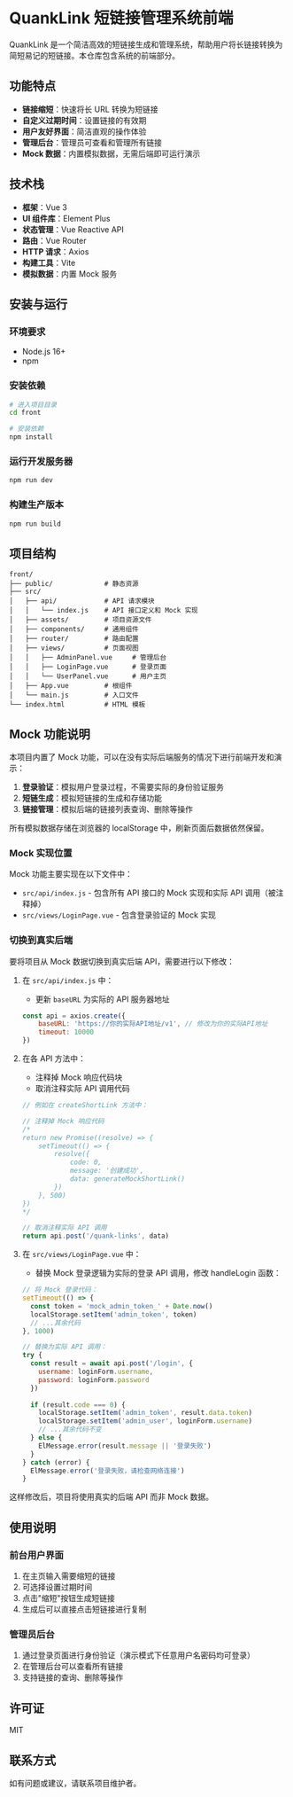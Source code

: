 # QuankLink 短链接管理系统前端

QuankLink 是一个简洁高效的短链接生成和管理系统，帮助用户将长链接转换为简短易记的短链接。本仓库包含系统的前端部分。

## 功能特点

- **链接缩短**：快速将长 URL 转换为短链接
- **自定义过期时间**：设置链接的有效期
- **用户友好界面**：简洁直观的操作体验
- **管理后台**：管理员可查看和管理所有链接
- **Mock 数据**：内置模拟数据，无需后端即可运行演示

## 技术栈

- **框架**：Vue 3
- **UI 组件库**：Element Plus
- **状态管理**：Vue Reactive API
- **路由**：Vue Router
- **HTTP 请求**：Axios
- **构建工具**：Vite
- **模拟数据**：内置 Mock 服务

## 安装与运行

### 环境要求

- Node.js 16+
- npm

### 安装依赖

```bash
# 进入项目目录
cd front

# 安装依赖
npm install
```

### 运行开发服务器

```bash
npm run dev
```

### 构建生产版本

```bash
npm run build
```

## 项目结构

```
front/
├── public/             # 静态资源
├── src/
│   ├── api/            # API 请求模块
│   │   └── index.js    # API 接口定义和 Mock 实现
│   ├── assets/         # 项目资源文件
│   ├── components/     # 通用组件
│   ├── router/         # 路由配置
│   ├── views/          # 页面视图
│   │   ├── AdminPanel.vue     # 管理后台
│   │   ├── LoginPage.vue      # 登录页面
│   │   └── UserPanel.vue      # 用户主页
│   ├── App.vue         # 根组件
│   └── main.js         # 入口文件
└── index.html          # HTML 模板
```

## Mock 功能说明

本项目内置了 Mock 功能，可以在没有实际后端服务的情况下进行前端开发和演示：

1. **登录验证**：模拟用户登录过程，不需要实际的身份验证服务
2. **短链生成**：模拟短链接的生成和存储功能
3. **链接管理**：模拟后端的链接列表查询、删除等操作

所有模拟数据存储在浏览器的 localStorage 中，刷新页面后数据依然保留。

### Mock 实现位置

Mock 功能主要实现在以下文件中：

- `src/api/index.js` - 包含所有 API 接口的 Mock 实现和实际 API 调用（被注释掉）
- `src/views/LoginPage.vue` - 包含登录验证的 Mock 实现

### 切换到真实后端

要将项目从 Mock 数据切换到真实后端 API，需要进行以下修改：

1. 在 `src/api/index.js` 中：
   - 更新 `baseURL` 为实际的 API 服务器地址
   ```javascript
   const api = axios.create({
       baseURL: 'https://你的实际API地址/v1', // 修改为你的实际API地址
       timeout: 10000
   })
   ```

2. 在各 API 方法中：
   - 注释掉 Mock 响应代码块
   - 取消注释实际 API 调用代码
   ```javascript
   // 例如在 createShortLink 方法中：
   
   // 注释掉 Mock 响应代码
   /*
   return new Promise((resolve) => {
       setTimeout(() => {
           resolve({
               code: 0,
               message: '创建成功',
               data: generateMockShortLink()
           })
       }, 500)
   })
   */
   
   // 取消注释实际 API 调用
   return api.post('/quank-links', data)
   ```

3. 在 `src/views/LoginPage.vue` 中：
   - 替换 Mock 登录逻辑为实际的登录 API 调用，修改 handleLogin 函数：
   ```javascript
   // 将 Mock 登录代码：
   setTimeout(() => {
     const token = 'mock_admin_token_' + Date.now()
     localStorage.setItem('admin_token', token)
     // ...其余代码
   }, 1000)
   
   // 替换为实际 API 调用：
   try {
     const result = await api.post('/login', {
       username: loginForm.username,
       password: loginForm.password
     })
     
     if (result.code === 0) {
       localStorage.setItem('admin_token', result.data.token)
       localStorage.setItem('admin_user', loginForm.username)
       // ...其余代码不变
     } else {
       ElMessage.error(result.message || '登录失败')
     }
   } catch (error) {
     ElMessage.error('登录失败，请检查网络连接')
   }
   ```

这样修改后，项目将使用真实的后端 API 而非 Mock 数据。

## 使用说明

### 前台用户界面

1. 在主页输入需要缩短的链接
2. 可选择设置过期时间
3. 点击"缩短"按钮生成短链接
4. 生成后可以直接点击短链接进行复制

### 管理员后台

1. 通过登录页面进行身份验证（演示模式下任意用户名密码均可登录）
2. 在管理后台可以查看所有链接
3. 支持链接的查询、删除等操作

## 许可证

MIT

## 联系方式

如有问题或建议，请联系项目维护者。 
